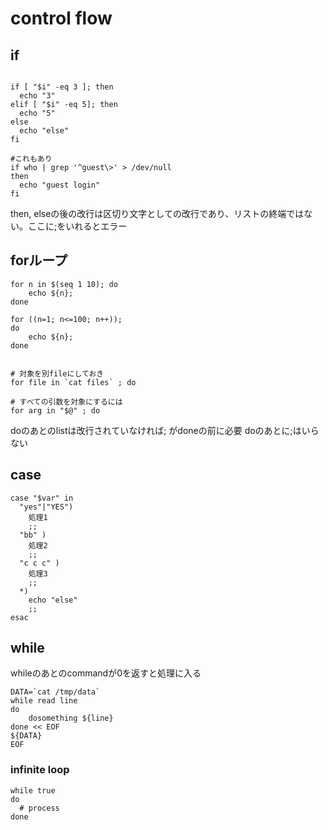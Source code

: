 # control flow

## if

```shell

if [ "$i" -eq 3 ]; then
  echo "3"
elif [ "$i" -eq 5]; then
  echo "5"
else
  echo "else"
fi

#これもあり
if who | grep '^guest\>' > /dev/null
then
  echo "guest login"
fi
```

then, elseの後の改行は区切り文字としての改行であり、リストの終端ではない。ここに;をいれるとエラー

## forループ

```shell
for n in $(seq 1 10); do
    echo ${n};
done

for ((n=1; n<=100; n++));
do
    echo ${n};
done


# 対象を別fileにしておき
for file in `cat files` ; do

# すべての引数を対象にするには
for arg in "$@" ; do
```
doのあとのlistは改行されていなければ; がdoneの前に必要
doのあとに;はいらない

## case

```shell
case "$var" in
  "yes"|"YES")
    処理1
    ;;
  "bb" )
    処理2
    ;;
  "c c c" )
    処理3
    ;;
  *)
    echo "else"
    ;;
esac
```

## while

whileのあとのcommandが0を返すと処理に入る

```shell
DATA=`cat /tmp/data`
while read line
do
    dosomething ${line}
done << EOF
${DATA}
EOF
```


### infinite loop

```shell
while true
do
  # process
done
```
